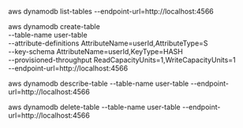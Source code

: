 
aws dynamodb list-tables --endpoint-url=http://localhost:4566

aws dynamodb create-table \
    --table-name user-table \
    --attribute-definitions AttributeName=userId,AttributeType=S \
    --key-schema AttributeName=userId,KeyType=HASH \
    --provisioned-throughput ReadCapacityUnits=1,WriteCapacityUnits=1 \
    --endpoint-url=http://localhost:4566

aws dynamodb describe-table --table-name user-table --endpoint-url=http://localhost:4566

aws dynamodb delete-table --table-name user-table --endpoint-url=http://localhost:4566

